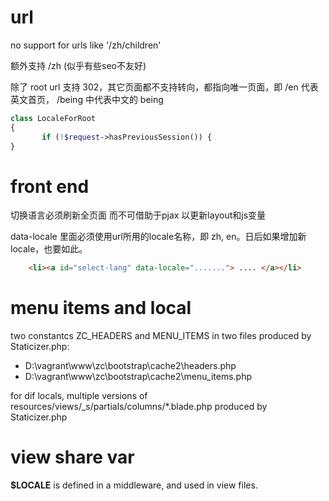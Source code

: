 
# url

no support for urls like  '/zh/children'
 
额外支持 /zh (似乎有些seo不友好)
 
除了 root url 支持 302，其它页面都不支持转向，都指向唯一页面，即 /en 代表英文首页， /being 中代表中文的 being
 ```php
class LocaleForRoot
{
        if (!$request->hasPreviousSession()) {
}
```
 
# front end

切换语言必须刷新全页面 而不可借助于pjax 以更新layout和js变量

data-locale 里面必须使用url所用的locale名称，即 zh, en。日后如果增加新locale，也要如此。
```html
    <li><a id="select-lang" data-locale="......."> .... </a></li>
```

# menu items and local

two constantcs ZC_HEADERS and MENU_ITEMS in two files produced by Staticizer.php:  
- D:\vagrant\www\zc\bootstrap\cache2\headers.php
- D:\vagrant\www\zc\bootstrap\cache2\menu_items.php

for dif locals, multiple versions of resources/views/_s/partials/columns/*.blade.php produced by Staticizer.php

# view share var

**$LOCALE** is defined in a middleware, and used in view files.